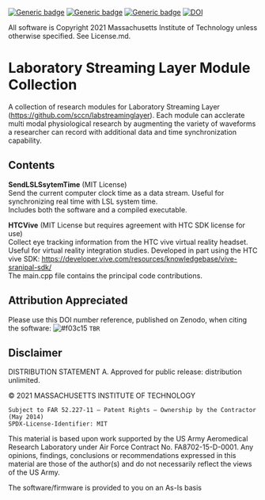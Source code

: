 [![Generic badge](https://img.shields.io/badge/Maintained-No-green.svg)](https://shields.io/)
[![Generic badge](https://img.shields.io/badge/Software-Matlab,C-blue.svg)](https://shields.io/)
[![Generic badge](https://img.shields.io/badge/License-MIT-red.svg)](https://shields.io/)
[![DOI](https://zenodo.org/badge/348775436.svg)](https://zenodo.org/badge/latestdoi/348775436)

All software is Copyright 2021 Massachusetts Institute of Technology unless otherwise specified.  See License.md.

# Laboratory Streaming Layer Module Collection
A collection of research modules for Laboratory Streaming Layer (https://github.com/sccn/labstreaminglayer).
Each module can acclerate multi modal physiological research by augmenting the variety of waveforms a researcher can record with additional data and time synchronization capability.

## Contents

**SendLSLSsytemTime** (MIT License)  
Send the current computer clock time as a data stream.  Useful for synchronizing real time with LSL system time.   
Includes both the software and a compiled executable.  

**HTCVive** (MIT License but requires agreement with HTC SDK license for use)  
Collect eye tracking information from the HTC vive virtual reality headset.  Useful for virtual reality integration studies. 
Developed in part using the HTC vive SDK: https://developer.vive.com/resources/knowledgebase/vive-sranipal-sdk/  
The main.cpp file contains the principal code contributions.   

## Attribution Appreciated

Please use this DOI number reference, published on Zenodo, when citing the software: ![#f03c15](https://via.placeholder.com/15/f03c15/000000?text=+) `TBR`

## Disclaimer

DISTRIBUTION STATEMENT A. Approved for public release: distribution unlimited.

© 2021 MASSACHUSETTS INSTITUTE OF TECHNOLOGY

    Subject to FAR 52.227-11 – Patent Rights – Ownership by the Contractor (May 2014)
    SPDX-License-Identifier: MIT

This material is based upon work supported by the US Army Aeromedical Research Laboratory under Air Force Contract No. FA8702-15-D-0001. Any opinions, findings, conclusions or recommendations expressed in this material are those of the author(s) and do not necessarily reflect the views of the US Army.

The software/firmware is provided to you on an As-Is basis
